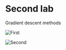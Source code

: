 # Second lab
Gradient descent methods

![First](https://github.com/maxim092001/Itmo-University/tree/master/math-optimization/readme_images/lab2/lab2_1.png)

![Second](https://github.com/maxim092001/Itmo-University/tree/master/math-optimization/readme_images/lab2/lab2_2.png)

